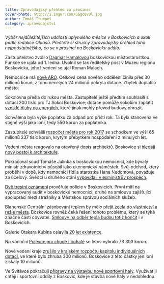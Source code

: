 ```yaml
---
title: Zpravodajský přehled za prosinec
cover-photo: http://i.imgur.com/6Ggc8vUl.jpg
author: Tomáš Trumpeš
category: zpravodajství
---
```


*Výběr nejdůležitějších událostí uplynulého měsíce v Boskovicích a okolí podle redakce Ohlasů. Přečtěte si stručný zpravodajský přehled toho nejpodstatnějšího, co se v prosinci na Boskovicku událo.*

Zastupitelstvo zvolilo [Dagmar Hamalovou](http://www.ohlasy.info/clanky/2016/10/mistostarostka-hamalova.html) boskovickou místostarostkou. Funkce se ujala od 1. ledna. Uvolnil se tak ředitelský post v Muzeu regionu Boskovicka, jehož vedení se ujal Roman Malach.

Nemocnice má [nové ARO](http://boskovice.cz/nemocnice-boskovice-ma-nove-aro/d-29779/p1=1019). Celková cena nového oddělení činila přes 30 milionů korun, z toho necelých 24 milionů pokryla dotace. Zbytek doplatilo město.

Sokolovna přešla do rukou města. Zastupitelé ještě předtím souhlasili s dotací 200 tisíc pro TJ Sokol Boskovice; dotace pomůže sokolům zaplatit [vzniklé dluhy na energiích](http://www.ohlasy.info/clanky/2016/11/sokolovna-dluhy.html), které jinak mohly převod budovy ohrozit.

Schválena byla výše poplatku za odpad pro příští rok. Ta byla stanovena ve stejné výši jako loni, tedy 550 korun za poplatníka.

Zastupitelé schválili [rozpočet města pro rok 2017](http://www.ohlasy.info/clanky/2016/11/novy-rozpocet.html) se schodkem ve výši 65 milionů 237 tisíc korun, krytým přebytkem hospodaření z minulých let.

Vedení města reagovalo na otevřený dopis architektů. Boskovice si [hledají nový postoj k architektuře](http://www.ohlasy.info/clanky/2016/12/architektura-v-boskovicich.html).

Pokračoval soud Tomáše Julínka s boskovickou nemocnicí, kde bývalý ministr zdravotnictví působil jako ekonomický náměstek. Svůj odchod, který proběhl v době, kdy nemocnici řídila starostka Hana Nedomová, považuje za účelový. Svědci u druhého stání [vypovídali v exministrův prospěch](http://www.ohlasy.info/clanky/2016/12/julinek-soud.html).

[Dvě trestní oznámení](http://www.ohlasy.info/clanky/2016/12/dalsi-trestni-oznameni.html) prověřuje policie v Boskovicích. První míří na vypracovaný audit v boskovické nemocnici, druhé na smlouvu zajišťující spolupráci mezi strážníky a Městskou správou sociálních služeb.

Blanenské Centrální zásobování teplem by mělo [přejít zcela do vlastnictví a režie města](http://blanensky.denik.cz/zpravy_region/blansko-chce-centralni-vytapeni-ve-sve-rezii-20161222.html). Boskovice rovněž čeká řešení tohoto problému, který se týká značné části obyvatel. [Smlouvy na odběr tepla budou totiž končit](http://www.ohlasy.info/clanky/2016/12/dalkove-vytapeni.html) i v Boskovicích.

Galerie Otakara Kubína oslavila [20 let existence](http://www.ohlasy.info/clanky/2016/12/rozhovor-barinka.html).

Na vánoční [Polévce pro chudé i bohaté](http://www.ohlasy.info/clanky/2016/12/rozhovor-burgr.html) se letos vybralo 73 303 korun. 

Nové vedení kraje [zrušilo v krajském rozpočtu kapitolu individuálních dotací](http://www.ohlasy.info/clanky/2016/12/krajske-dotace.html), ve které bylo zhruba 300 milionů. Boskovice z této částky jen loni získaly 10 milionů.

Ve Svitávce pokračují [přípravy na výstavbu nové sportovní haly](http://blanensky.denik.cz/zpravy_region/novou-sportovni-halu-ve-svitavce-chce-vyuzivat-21-oddilu-s-patnacti-sty-cleny-20161201.html). Využívat ji chtějí i sportovní oddíly z Boskovic, kde je stavba nové haly v nedohlednu.
